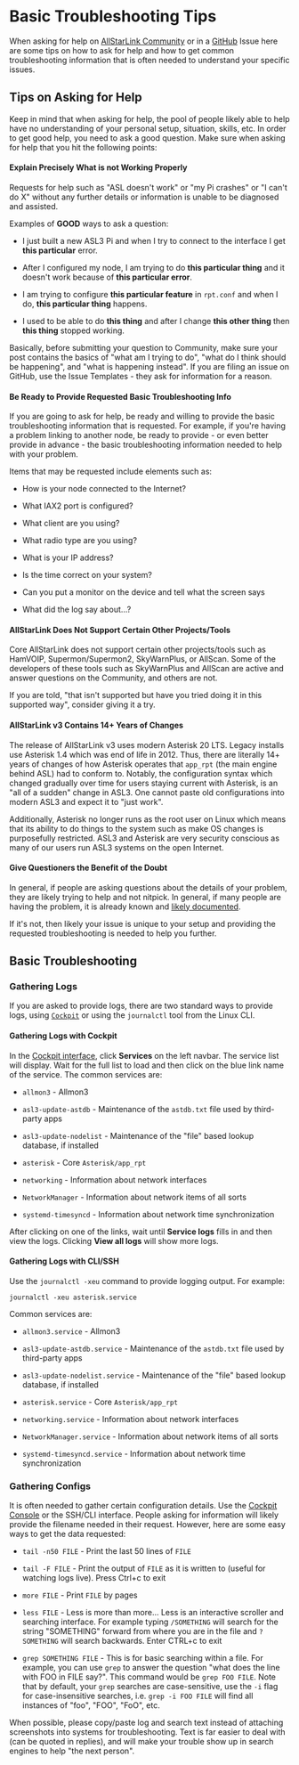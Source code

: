 # Basic Troubleshooting Tips
When asking for help on [AllStarLink Community](https://community.allstarlink.org) or in a [GitHub](https://github.com/AllStarLink) Issue here are some tips on how to ask for help and how to get common troubleshooting information that is often needed to understand your specific issues.

## Tips on Asking for Help
Keep in mind that when asking for help, the pool of people likely able to help have no understanding of your personal setup, situation, skills, etc. In order to get good help, you need to ask a good question. Make sure when asking for help that you hit the following points:

#### Explain **Precisely** What is not Working Properly
Requests for help such as "ASL doesn't work" or "my Pi crashes" or "I can't do X" without any further details or information is unable to be diagnosed and assisted.

Examples of **GOOD** ways to ask a question:

* I just built a new ASL3 Pi and when I try to connect to the interface I get __this particular__ error.

* After I configured my node, I am trying to do __this particular thing__ and it doesn't work because of __this particular error__.

* I am trying to configure __this particular feature__ in `rpt.conf` and when I do, __this particular thing__ happens.

* I used to be able to do __this thing__ and after I change __this other thing__ then __this thing__ stopped working.

Basically, before submitting your question to Community, make sure your post contains the basics of "what am I trying to do", "what do I think should be happening", and "what is happening instead". If you are filing an issue on GitHub, use the Issue Templates - they ask for information for a reason.

#### Be Ready to Provide Requested Basic Troubleshooting Info
If you are going to ask for help, be ready and willing to provide the basic troubleshooting information that is requested. For example, if you're having a problem linking to another node, be ready to provide - or even better provide in advance - the basic troubleshooting information needed to help with your problem.

Items that may be requested include elements such as:

* How is your node connected to the Internet?

* What IAX2 port is configured?

* What client are you using?

* What radio type are you using?

* What is your IP address?

* Is the time correct on your system?

* Can you put a monitor on the device and tell what the screen says

* What did the log say about...?

#### AllStarLink Does Not Support Certain Other Projects/Tools
Core AllStarLink does not support certain other projects/tools such as HamVOIP, Supermon/Supermon2, SkyWarnPlus, or AllScan. Some of the developers of these tools such as SkyWarnPlus and AllScan are active and answer questions on the Community, and others are not.

If you are told, "that isn't supported but have you tried doing it in this supported way", consider giving it a try. 

#### AllStarLink v3 Contains 14+ Years of Changes
The release of AllStarLink v3 uses modern Asterisk 20 LTS. Legacy installs use Asterisk 1.4 which was end of life in 2012. Thus, there are literally 14+ years of changes of how Asterisk operates that `app_rpt` (the main engine behind ASL) had to conform to. Notably, the configuration syntax which changed gradually over time for users staying current with Asterisk, is an "all of a sudden" change in ASL3. One cannot paste old configurations into modern ASL3 and expect it to "just work".

Additionally, Asterisk no longer runs as the root user on Linux which means that its ability to do things to the system such as make OS changes is purposefully restricted. ASL3 and Asterisk are very security conscious as many of our users run ASL3 systems on the open Internet.

#### Give Questioners the Benefit of the Doubt
In general, if people are asking questions about the details of your problem, they are likely trying to help and not nitpick. In general, if many people are having the problem, it is already known and [likely documented](../basics/incompatibles.md#known-issues).

If it's not, then likely your issue is unique to your setup and providing the requested troubleshooting is needed to help you further.

## Basic Troubleshooting

### Gathering Logs
If you are asked to provide logs, there are two standard ways to provide logs, using [`Cockpit`](../pi/cockpit-basics.md) or using the `journalctl` tool from the 
Linux CLI.

#### Gathering Logs with Cockpit
In the [Cockpit interface](../pi/cockpit-basics.md), click **Services** on the left navbar. The service list will display. Wait for the full list to load and then click
on the blue link name of the service. The common services are:

* `allmon3` - Allmon3

* `asl3-update-astdb` - Maintenance of the `astdb.txt` file used by third-party apps

* `asl3-update-nodelist` - Maintenance of the "file" based lookup database, if installed

* `asterisk` - Core `Asterisk/app_rpt`

* `networking` - Information about network interfaces

* `NetworkManager` - Information about network items of all sorts

* `systemd-timesyncd` - Information about network time synchronization

After clicking on one of the links, wait until **Service logs** fills in and then view the logs. Clicking **View all logs** will show more logs.

#### Gathering Logs with CLI/SSH
Use the `journalctl -xeu` command to provide logging output. For example:

```
journalctl -xeu asterisk.service
```

Common services are:

* `allmon3.service` - Allmon3

* `asl3-update-astdb.service` - Maintenance of the `astdb.txt` file used by third-party apps

* `asl3-update-nodelist.service` - Maintenance of the "file" based lookup database, if installed

* `asterisk.service` - Core `Asterisk/app_rpt`

* `networking.service` - Information about network interfaces

* `NetworkManager.service` - Information about network items of all sorts

* `systemd-timesyncd.service` - Information about network time synchronization

### Gathering Configs
It is often needed to gather certain configuration details. Use the [Cockpit Console](../pi/cockpit-console.md) or the SSH/CLI interface. People asking for information will likely provide the filename needed in their request. However, here are some easy ways to get the data requested:

* `tail -n50 FILE` - Print the last 50 lines of `FILE`

* `tail -F FILE` - Print the output of `FILE` as it is written to (useful for watching logs
live). Press Ctrl+c to exit

* `more FILE` - Print `FILE` by pages

* `less FILE` - Less is more than more... Less is an interactive scroller and searching interface. For example typing `/SOMETHING` will search for the string "SOMETHING" forward from where you are in the file and `?SOMETHING` will search backwards. Enter CTRL+c to exit

* `grep SOMETHING FILE` - This is for basic searching within a file. For example, you can use `grep` to answer the question "what does the line with FOO in FILE say?". This command
would be `grep FOO FILE`. Note that by default, your `grep` searches are case-sensitive, use the `-i` flag for case-insensitive searches, i.e. `grep -i FOO FILE` will find all instances of "foo", "FOO", "FoO", etc. 

When possible, please copy/paste log and search text instead of attaching screenshots into systems for troubleshooting. Text is far easier to deal with (can be quoted in replies), and will make your trouble show up in search engines to help "the next person".
